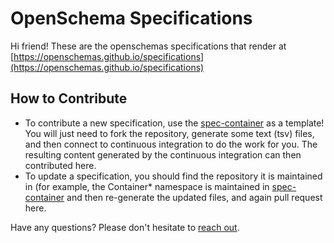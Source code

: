 # OpenSchema Specifications

Hi friend! These are the openschemas specifications that render at 
[https://openschemas.github.io/specifications](https://openschemas.github.io/specifications)

## How to Contribute

 - To contribute a new specification, use the [spec-container](https://www.github.com/openschemas/spec-container) as a template! You will just need to fork the repository, generate some text (tsv) files, and then connect to continuous integration to do the work for you. The resulting content generated by the continuous integration can then contributed here.
 - To update a specification, you should find the repository it is maintained in (for example, the Container* namespace is maintained in [spec-container](https://www.github.com/openschemas/spec-container) and then re-generate the updated files, and again pull request here.

Have any questions? Please don't hesitate to [reach out](https://www.github.com/openschemas/specifications/issues).
